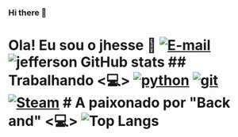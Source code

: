 ### Hi there 👋

# Ola! Eu sou o jhesse 🙋 [![E-mail](https://img.shields.io/badge/Gmail-D14836?style=for-the-badge&logo=gmail&logoColor=white)](https//:www.panjhesse18@gmail.com) ![jefferson GitHub stats](https://github-readme-stats.vercel.app/api?username=pan18j&show_icons=true&theme=radical) ## Trabalhando <💻> [![python](https://img.shields.io/badge/Python-3776AB?style=for-the-badge&logo=python&logoColor=white)]() [![git](https://img.shields.io/badge/GIT-E44C30?style=for-the-badge&logo=git&logoColor=white)]() [![Steam](https://img.shields.io/badge/Steam-000000?style=for-the-badge&logo=steam&logoColor=white)]() # A paixonado por "Back and" <💻> ![Top Langs](https://github-readme-stats.vercel.app/api/top-langs/?username=pan18j&theme=blue-green)
